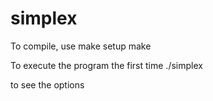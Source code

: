 # simplex

To compile, use
	make setup
	make
  
To execute the program the first time
	./simplex
  
to see the options
